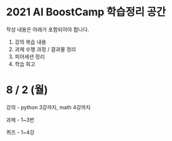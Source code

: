 # 2021 AI BoostCamp 학습정리 공간
작성 내용은 아래가 포함되어야 합니다.
1) 강의 복습 내용
2) 과제 수행 과정 / 결과물 정리
3) 피어세션 정리
4) 학습 회고

# 8 / 2 (월)
강의 - python 3강까지, math 4강까지

과제 - 1~3번

퀴즈 - 1~4강